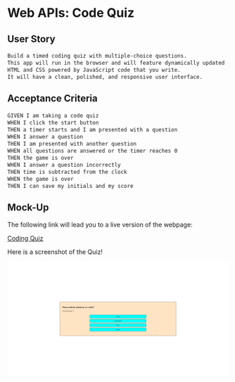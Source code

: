 # Web APIs: Code Quiz 

## User Story

```
Build a timed coding quiz with multiple-choice questions. 
This app will run in the browser and will feature dynamically updated HTML and CSS powered by JavaScript code that you write. 
It will have a clean, polished, and responsive user interface.
```

## Acceptance Criteria

```
GIVEN I am taking a code quiz
WHEN I click the start button
THEN a timer starts and I am presented with a question
WHEN I answer a question
THEN I am presented with another question
WHEN all questions are answered or the timer reaches 0
THEN the game is over
WHEN I answer a question incorrectly
THEN time is subtracted from the clock
WHEN the game is over
THEN I can save my initials and my score
```

## Mock-Up

The following link will lead you to a live version of the webpage:

[Coding Quiz](https://yockaflocka.github.io/code-quiz/)

Here is a screenshot of the Quiz!

![screenshot](./images/jsQuiz.png)